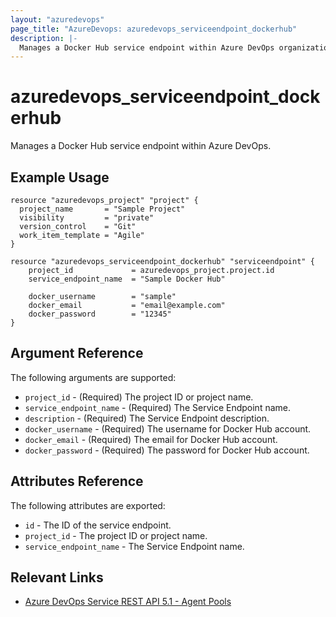 ```yaml
---
layout: "azuredevops"
page_title: "AzureDevops: azuredevops_serviceendpoint_dockerhub"
description: |-
  Manages a Docker Hub service endpoint within Azure DevOps organization.
---
```


# azuredevops_serviceendpoint_dockerhub
Manages a Docker Hub service endpoint within Azure DevOps.

## Example Usage

```hcl
resource "azuredevops_project" "project" {
  project_name       = "Sample Project"
  visibility         = "private"
  version_control    = "Git"
  work_item_template = "Agile"
}

resource "azuredevops_serviceendpoint_dockerhub" "serviceendpoint" {
	project_id             = azuredevops_project.project.id
	service_endpoint_name  = "Sample Docker Hub"

    docker_username        = "sample"
    docker_email           = "email@example.com" 
    docker_password        = "12345"
}
```

## Argument Reference

The following arguments are supported:

* `project_id` - (Required) The project ID or project name.
* `service_endpoint_name` - (Required) The Service Endpoint name.
* `description` - (Required) The Service Endpoint description.
* `docker_username` - (Required) The username for Docker Hub account.
* `docker_email` - (Required) The email for Docker Hub account.
* `docker_password` - (Required) The password for Docker Hub account.

## Attributes Reference

The following attributes are exported:

* `id` - The ID of the service endpoint.
* `project_id` - The project ID or project name.
* `service_endpoint_name` - The Service Endpoint name.

## Relevant Links
* [Azure DevOps Service REST API 5.1 - Agent Pools](https://docs.microsoft.com/en-us/rest/api/azure/devops/serviceendpoint/endpoints?view=azure-devops-rest-5.1)
